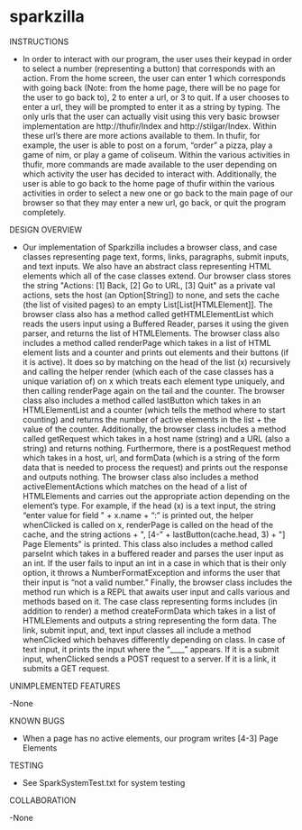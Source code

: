 # sparkzilla

INSTRUCTIONS

- In order to interact with our program, the user uses their keypad in order to select a number (representing a button) that corresponds with an action. From the home screen, the user can enter 1 which corresponds with going back (Note: from the home page, there will be no page for the user to go back to), 2 to enter a url, or 3 to quit. If a user chooses to enter a url, they will be prompted to enter it as a string by typing. The only urls that the user can actually visit using this very basic browser implementation are http://thufir/Index and http://stilgar/Index. Within these url’s there are more actions available to them. In thufir, for example, the user is able to post on a forum, “order” a pizza, play a game of nim, or play a game of coliseum. Within the various activities in thufir, more commands are made available to the user depending on which activity the user has decided to interact with. Additionally, the user is able to go back to the home page of thufir within the various activities in order to select a new one or go back to the main page of our browser so that they may enter a new url, go back, or quit the program completely. 

DESIGN OVERVIEW 

- Our implementation of Sparkzilla includes a browser class, and case classes representing  page text, forms, links, paragraphs, submit inputs, and text inputs. We also have an abstract class representing HTML elements which all of the case classes extend. Our browser class stores the string "Actions: [1] Back, [2] Go to URL, [3] Quit" as a private val actions, sets the host (an Option[String]) to none, and sets the cache (the list of visited pages) to an empty List[List[HTMLElement]]. The browser class also has a method called getHTMLElementList which reads the users input using a Buffered Reader, parses it using the given parser, and returns the list of HTMLElements. The browser class also includes a method called renderPage which takes in a list of HTML element lists and a counter and prints out elements and their buttons (if it is active). It does so by matching on the head of the list (x) recursively and calling the helper render (which each of the case classes has a unique variation of) on x which treats each element type uniquely, and then calling renderPage again on the tail and the counter. The browser class also includes a method called lastButton which takes in an HTMLElementList and a counter (which tells the method where to start counting) and returns the number of active elements in the list + the value of the counter. Additionally, the browser class includes a method called getRequest which takes in a host name (string) and a URL (also a string) and returns nothing. Furthermore, there is a postRequest method which takes in a host, url, and formData (which is a string of the form data that is needed to process the request) and prints out the response and outputs nothing. The browser class also includes a method activeElementActions which matches on the head of a list of HTMLElements and carries out the appropriate action depending on the element’s type. For example, if the head (x) is a text input, the string “enter value for field " + x.name + “:” is printed out, the helper whenClicked is called on x, renderPage is called on the head of the cache, and the string actions + ", [4-" + lastButton(cache.head, 3) + "] Page Elements" is printed. This class also includes a method called parseInt which takes in a buffered reader and parses the user input as an int. If the user fails to input an int in a case in which that is their only option, it throws a NumberFormatException and informs the user that their input is “not a valid number.” Finally, the browser class includes the method run which is a REPL that awaits user input and calls various and methods based on it. The case class representing forms includes (in addition to render) a method createFormData which takes in a list of HTMLElements and outputs a string representing the form data. The link, submit input, and, text input classes all include a method whenClicked which behaves differently depending on class. In case of text input, it prints the input where the “____” appears. If it is a submit input, whenClicked sends a POST request to a server. If it is a link, it  submits a GET request. 

UNIMPLEMENTED FEATURES

-None 

KNOWN BUGS

- When a page has no active elements, our program writes [4-3] Page Elements 

TESTING 

- See SparkSystemTest.txt for system testing 

COLLABORATION

-None
